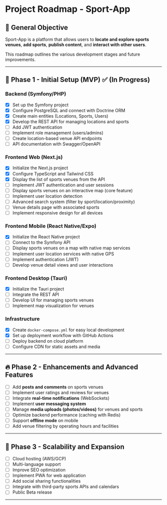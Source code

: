 # **Project Roadmap - Sport-App**

## 📌 General Objective
Sport-App is a platform that allows users to **locate and explore sports venues**, **add sports**, **publish content**, and **interact with other users**.

This roadmap outlines the various development stages and future improvements.

---

## 🚀 **Phase 1 - Initial Setup (MVP)** ✅ (In Progress)
### **Backend** (Symfony/PHP)
- [x] Set up the Symfony project
- [x] Configure PostgreSQL and connect with Doctrine ORM
- [x] Create main entities (Locations, Sports, Users)
- [x] Develop the REST API for managing locations and sports
- [ ] Add JWT authentication
- [ ] Implement role management (users/admins)
- [ ] Create location-based venue API endpoints
- [ ] API documentation with Swagger/OpenAPI

### **Frontend Web** (Next.js)
- [x] Initialize the Next.js project
- [x] Configure TypeScript and Tailwind CSS
- [x] Display the list of sports venues from the API
- [ ] Implement JWT authentication and user sessions
- [ ] Display sports venues on an interactive map (core feature)
- [ ] Implement user location detection
- [ ] Advanced search system (filter by sport/location/proximity)
- [ ] Venue details page with associated sports
- [ ] Implement responsive design for all devices

### **Frontend Mobile** (React Native/Expo)
- [x] Initialize the React Native project
- [ ] Connect to the Symfony API
- [ ] Display sports venues on a map with native map services
- [ ] Implement user location services with native GPS
- [ ] Implement authentication (JWT)
- [ ] Develop venue detail views and user interactions

### **Frontend Desktop** (Tauri)
- [x] Initialize the Tauri project
- [ ] Integrate the REST API
- [ ] Develop UI for managing sports venues
- [ ] Implement map visualization for venues

### **Infrastructure**
- [x] Create `docker-compose.yml` for easy local development
- [x] Set up deployment workflow with GitHub Actions
- [ ] Deploy backend on cloud platform
- [ ] Configure CDN for static assets and media

---

## 🔥 **Phase 2 - Enhancements and Advanced Features**
- [ ] Add **posts and comments** on sports venues
- [ ] Implement user ratings and reviews for venues
- [ ] Integrate **real-time notifications** (WebSockets)
- [ ] Implement **user messaging system**
- [ ] Manage **media uploads (photos/videos)** for venues and sports
- [ ] Optimize backend performance (caching with Redis)
- [ ] Support **offline mode** on mobile
- [ ] Add venue filtering by operating hours and facilities

---

## 🎯 **Phase 3 - Scalability and Expansion**
- [ ] Cloud hosting (AWS/GCP)
- [ ] Multi-language support
- [ ] Improve SEO optimization
- [ ] Implement PWA for web application
- [ ] Add social sharing functionalities
- [ ] Integrate with third-party sports APIs and calendars
- [ ] Public Beta release

---
